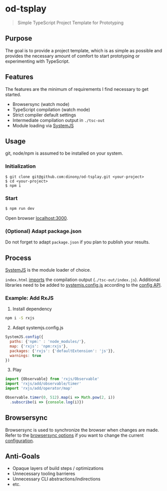 # od-tsplay

> Simple TypeScript Project Template for Prototyping

## Purpose

The goal is to provide a project template, which is as simple as possible and provides the necessary amount of comfort to start prototyping or experimenting with TypeScript.

## Features

The features are the minimum of requirements I find necessary to get started.

- Browsersync (watch mode)
- TypeScript compilation (watch mode)
- Strict compiler default settings
- Intermediate compilation output in `./tsc-out`
- Module loading via [SystemJS](https://github.com/systemjs/systemjs)

## Usage

git, node/npm is assumed to be installed on your system.

### Initialization

```
$ git clone git@github.com:dinony/od-tsplay.git <your-project>
$ cd <your-project>
$ npm i
```

### Start

```bash
$ npm run dev
```
Open browser [localhost:3000](http://localhost:3000/index.html).

### (Optional) Adapt package.json

Do not forget to adapt `package.json` if you plan to publish your results.

## Process

[SystemJS](https://github.com/systemjs/systemjs) is the module loader of choice.

`index.html` [imports](https://github.com/systemjs/systemjs/blob/master/docs/system-api.md#systemjsimportmodulename--normalizedparentname---promisemodule) the compilation output (`./tsc-out/index.js`).
Additional libraries need to be added to [systemjs.config.js](https://github.com/dinony/od-tsplay/blob/master/systemjs.config.js)
according to the [config API](https://github.com/systemjs/systemjs/blob/master/docs/config-api.md).

### Example: Add RxJS

1. Install dependency

```bash
npm i -S rxjs
```
2. Adapt systemjs.config.js

```js
SystemJS.config({
  paths: {'npm:' : 'node_modules/'},
  map: {'rxjs': 'npm:rxjs'},
  packages: {'rxjs': {'defaultExtension': 'js'}},
  warnings: true
})
```
3. Play

```typescript
import {Observable} from 'rxjs/Observable'
import 'rxjs/add/observable/timer'
import 'rxjs/add/operator/map'

Observable.timer(0, 512).map(i => Math.pow(2, i))
  .subscribe(i => {console.log(i)})
```

## Browsersync

Browsersync is used to synchronize the browser when changes are made.
Refer to the [browsersync options](https://www.browsersync.io/docs/options) if you want to change the current [configuration](https://github.com/dinony/od-tsplay/blob/master/tools/browserSync.js).

## Anti-Goals

- Opaque layers of build steps / optimizations
- Unnecessary tooling barrieres
- Unnecessary CLI abstractions/indirections
- etc.

